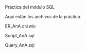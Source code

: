 Práctica del módulo SQL

Aquí están los archivos de la práctica.

ER_AnA.drawio

Script_AnA.sql

Query_AnA.sql
